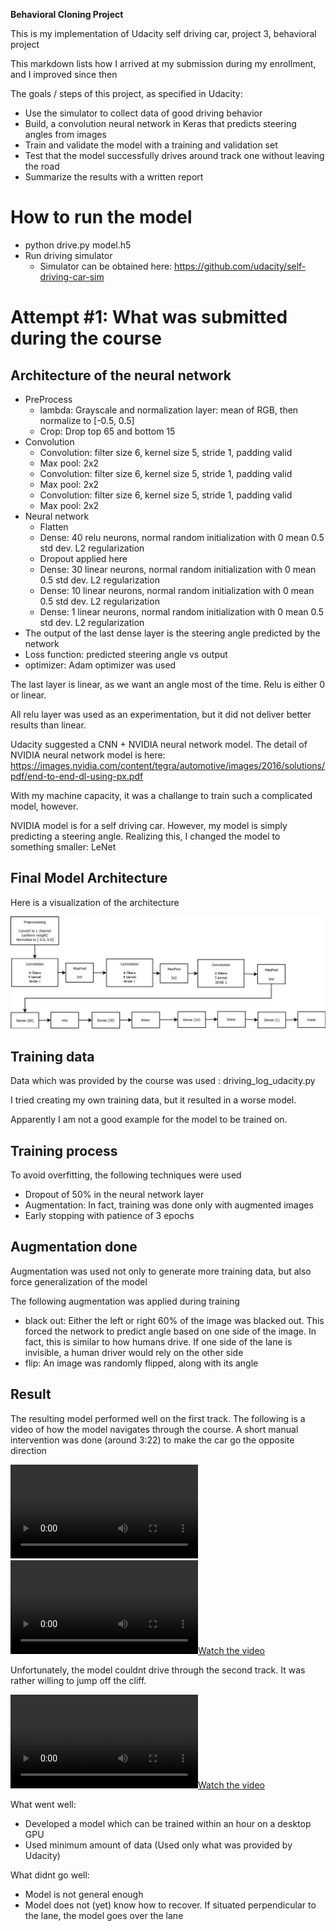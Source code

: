 **Behavioral Cloning Project**

This is my implementation of Udacity self driving car, project 3, behavioral project

This markdown lists how I arrived at my submission during my enrollment, and I improved since then

The goals / steps of this project, as specified in Udacity:
* Use the simulator to collect data of good driving behavior
* Build, a convolution neural network in Keras that predicts steering angles from images
* Train and validate the model with a training and validation set
* Test that the model successfully drives around track one without leaving the road
* Summarize the results with a written report

# How to run the model
* python drive.py model.h5
* Run driving simulator
    * Simulator can be obtained here: https://github.com/udacity/self-driving-car-sim

# Attempt #1: What was submitted during the course
## Architecture of the neural network
* PreProcess
    * lambda: Grayscale and normalization layer: mean of RGB, then normalize to [-0.5, 0.5]
    * Crop: Drop top 65 and bottom 15
* Convolution
    * Convolution: filter size 6, kernel size 5, stride 1, padding valid
    * Max pool: 2x2
    * Convolution: filter size 6, kernel size 5, stride 1, padding valid
    * Max pool: 2x2
    * Convolution: filter size 6, kernel size 5, stride 1, padding valid
    * Max pool: 2x2
* Neural network
    * Flatten
    * Dense: 40 relu neurons, normal random initialization with 0 mean 0.5 std dev. L2 regularization
    * Dropout applied here
    * Dense: 30 linear neurons, normal random initialization with 0 mean 0.5 std dev. L2 regularization
    * Dense: 10 linear neurons, normal random initialization with 0 mean 0.5 std dev. L2 regularization
    * Dense: 1 linear neurons, normal random initialization with 0 mean 0.5 std dev. L2 regularization
* The output of the last dense layer is the steering angle predicted by the network
* Loss function: predicted steering angle vs output
* optimizer: Adam optimizer was used

The last layer is linear, as we want an angle most of the time. Relu is either 0 or linear.

All relu layer was used as an experimentation, but it did not deliver better results than linear.

Udacity suggested a CNN + NVIDIA neural network model. The detail of NVIDIA neural network model is here: https://images.nvidia.com/content/tegra/automotive/images/2016/solutions/pdf/end-to-end-dl-using-px.pdf

With my machine capacity, it was a challange to train such a complicated model, however.

NVIDIA model is for a self driving car. However, my model is simply predicting a steering angle. Realizing this, I changed the model to something smaller: LeNet

## Final Model Architecture

Here is a visualization of the architecture

![network _description](network.png)

## Training data
Data which was provided by the course was used : driving_log_udacity.py

I tried creating my own training data, but it resulted in a worse model.

Apparently I am not a good example for the model to be trained on.

## Training process

To avoid overfitting, the following techniques were used
* Dropout of 50% in the neural network layer
* Augmentation: In fact, training was done only with augmented images
* Early stopping with patience of 3 epochs

## Augmentation done
Augmentation was used not only to generate more training data, but also force generalization of the model

The following augmentation was applied during training
* black out: Either the left or right 60% of the image was blacked out. This forced the network to predict angle based on one side of the image. In fact, this is similar to how humans drive. If one side of the lane is invisible, a human driver would rely on the other side
* flip: An image was randomly flipped, along with its angle

## Result
The resulting model performed well on the first track. The following is a video of how the model navigates through the course. A short manual intervention was done (around 3:22) to make the car go the opposite direction

![](attempt1_track1.mp4)
[![Watch the video](attempt1_track1.mp4)](attempt1_track1.mp4)

Unfortunately, the model couldnt drive through the second track. It was rather willing to jump off the cliff.

[![Watch the video](attempt1_track2.mp4)](attempt1_track2.mp4)

What went well:
* Developed a model which can be trained within an hour on a desktop GPU
* Used minimum amount of data (Used only what was provided by Udacity)

What didnt go well:
* Model is not general enough
* Model does not (yet) know how to recover. If situated perpendicular to the lane, the model goes over the lane
